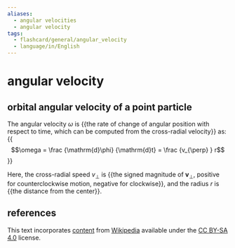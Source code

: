 ```yaml
---
aliases:
  - angular velocities
  - angular velocity
tags:
  - flashcard/general/angular_velocity
  - language/in/English
---
```


# angular velocity

## orbital angular velocity of a point particle

The angular velocity $\omega$ is {{the rate of change of angular position with respect to time, which can be computed from the cross-radial velocity}} as: {{$$\omega = \frac {\mathrm{d}\phi} {\mathrm{d}t} = \frac {v_{\perp} } r$$}}

Here, the cross-radial speed $v_{\perp}$ is {{the signed magnitude of $\mathbf{v}_{\perp}$, positive for counterclockwise motion, negative for clockwise}}, and the radius $r$ is {{the distance from the center}}.

## references

This text incorporates [content](https://en.wikipedia.org/wiki/angular_velocity) from [Wikipedia](Wikipedia.md) available under the [CC BY-SA 4.0](https://creativecommons.org/licenses/by-sa/4.0/) license.

